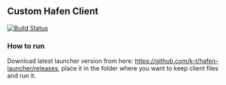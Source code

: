 ## Custom Hafen Client

[![Build Status](https://travis-ci.org/k-t/hafen-client.svg?branch=master)](https://travis-ci.org/k-t/hafen-client)

### How to run

Download latest launcher version from here: https://github.com/k-t/hafen-launcher/releases, place it in the folder where you want to keep client files and run it.
